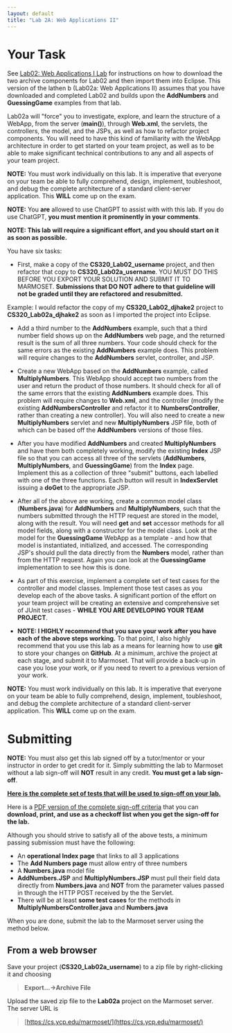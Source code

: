 ```yaml
---
layout: default
title: "Lab 2A: Web Applications II"
---
```


Your Task
===============

See [Lab02: Web Applications I Lab](lab02.html) for instructions on how to download the two archive components for Lab02 and then import them into Eclipse.  This version of the lathen b (Lab02a: Web Applications II) assumes that you have downloaded and completed Lab02 and builds upon the **AddNumbers** and **GuessingGame** examples from that lab.

Lab02a will "force" you to investigate, explore, and learn the structure of a WebApp, from the server (**main()**), through **Web.xml**, the servlets, the controllers, the model, and the JSPs, as well as how to refactor project components.  You will need to have this kind of familiarity with the WebApp architecture in order to get started on your team project, as well as to be able to make significant technical contributions to any and all aspects of your team project.  

**NOTE:** You must work individually on this lab.  It is imperative that everyone on your team be able to fully comprehend, design, implement, toubleshoot, and debug the complete architecture of a standard client-server application.  This **WILL** come up on the exam.

**NOTE:** You **are** allowed to use ChatGPT to assist with with this lab.  If you do use ChatGPT, **you must mention it prominently in your comments**.

**NOTE: This lab will require a significant effort, and you should start on it as soon as possible.**

You have six tasks:

* First, make a copy of the **CS320\_Lab02_username** project, and then refactor that copy to **CS320\_Lab02a\_username**.  YOU MUST DO THIS BEFORE YOU EXPORT YOUR SOLUTION AND SUBMIT IT TO MARMOSET.  **Submissions that DO NOT adhere to that guideline will not be graded until they are refactored and resubmitted.**

Example: I would refactor the copy of my **CS320\_Lab02\_djhake2** project to **CS320\_Lab02a\_djhake2** as soon as I imported the project into Eclipse.

<!-- Commenting out this part - it is too much of a PITA at this point in the semester

After you refactor the project name, refactor the package names, change the locations specified in **Web.xml** and the JSP's, as well as the context folder specified in **main()** so that they all refer to **lab02a\_username**. Verify that both of the **AddNumbers** and **GuessingGame** WebApps still work - you will no longer be able to use the URL links included on the **CS320\_Lab02** page, you will need to modify those URLs to replace **lab02** with **lab02a\_username**.  You should save those new URLs as bookmarks in your browser.

-->

* Add a third number to the **AddNumbers** example, such that a third number field shows up on the **AddNumbers** web page, and the returned result is the sum of all three numbers.  Your code should check for the same errors as the existing **AddNumbers** example does.  This problem will require changes to the **AddNumbers** servlet, controller, and JSP.

* Create a new WebApp based on the **AddNumbers** example, called **MultiplyNumbers**.  This WebApp should accept two numbers from the user and return the product of those numbers.  It should check for all of the same errors that the existing **AddNumbers** example does.  This problem will require changes to **Web.xml**, and the controller (modify the existing **AddNumbersController** and refactor it to **NumbersController**, rather than creating a new controller).  You will also need to create a new **MultiplyNumbers** servlet and new **MultiplyNumbers** JSP file, both of which can be based off the **AddNumbers** versions of those files.

* After you have modified **AddNumbers** and created **MultiplyNumbers** and have them both completely working, modify the existing **Index** JSP file so that you can access all three of the servlets (**AddNumbers**, **MultiplyNumbers**, and **GuessingGame**) from the **Index** page.  Implement this as a collection of three "submit" buttons, each labelled with one of the three functions.  Each button will result in **IndexServlet** issuing a **doGet** to the appropriate JSP.

* After all of the above are working, create a common model class (**Numbers.java**) for **AddNumbers** and **MultiplyNumbers**, such that the numbers submitted through the HTTP request are stored in the model, along with the result.  You will need **get** and **set** accessor methods for all model fields, along with a constructor for the model class.  Look at the model for the **GuessingGame** WebApp as a template - and how that model is instantiated, initialized, and accessed.  The corresponding JSP's should pull the data directly from the **Numbers** model, rather than from the HTTP request.  Again you can look at the **GuessingGame** implementation to see how this is done.

* As part of this exercise, implement a complete set of test cases for the controller and model classes.  Implement those test cases as you develop each of the above tasks.  A significant portion of the effort on your team project will be creating an extensive and comprehensive set of JUnit test cases - **WHILE YOU ARE DEVELOPING YOUR TEAM PROJECT**.

* **NOTE: I HIGHLY recommend that you save your work after you have each of the above steps working.**  To that point, I also highly recommend that you use this lab as a means for learning how to use **git** to store your changes on **GitHub**.  At a minimum, archive the project at each stage, and submit it to Marmoset.  That will provide a back-up in case you lose your work, or if you need to revert to a previous version of your work. 

**NOTE:** You must work individually on this lab.  It is imperative that everyone on your team be able to fully comprehend, design, implement, toubleshoot, and debug the complete architecture of a standard client-server application.  This **WILL** come up on the exam.

Submitting
==========

**NOTE:** You must also get this lab signed off by a tutor/mentor or your instructor in order to get credit for it.  Simply submitting the lab to Marmoset without a lab sign-off will **NOT** result in any credit.  **You must get a lab sign-off**.

**[Here is the complete set of tests that will be used to sign-off on your lab.](lab02a-signoff-criteria.html)**

Here is a [PDF version of the complete sign-off criteria](CS320-Lab02a-WebApplicationsII-LabSignOff.pdf) that you can **download, print, and use as a checkoff list when you get the sign-off for the lab.**

Although you should strive to satisfy all of the above tests, a minimum passing submission must have the following:
* An **operational Index page** that links to all 3 applications
* The **Add Numbers page** must allow entry of three numbers
* A **Numbers.java** model file
* **AddNumbers.JSP** and **MultiplyNumbers.JSP** must pull their field data directly from **Numbers.java** and **NOT** from the parameter values passed in through the HTTP POST received by the the Servlet.
* There will be at least **some test cases** for the methods in **MultiplyNumbersController.java** and **Numbers.java**

When you are done, submit the lab to the Marmoset server using the method below.

From a web browser
------------------

Save your project (**CS320\_Lab02a\_username**) to a zip file by right-clicking it and choosing

> **Export...&rarr;Archive File**

Upload the saved zip file to the **Lab02a** project on the Marmoset server. The server URL is

> [https://cs.ycp.edu/marmoset/](https://cs.ycp.edu/marmoset/)


